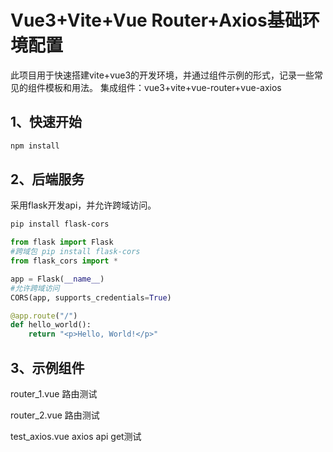 # Vue3+Vite+Vue Router+Axios基础环境配置

此项目用于快速搭建vite+vue3的开发环境，并通过组件示例的形式，记录一些常见的组件模板和用法。
集成组件：vue3+vite+vue-router+vue-axios

## 1、快速开始

```bash
npm install
```

## 2、后端服务

采用flask开发api，并允许跨域访问。

```bash
pip install flask-cors
```

```python
from flask import Flask
#跨域包 pip install flask-cors
from flask_cors import *

app = Flask(__name__)
#允许跨域访问
CORS(app, supports_credentials=True)

@app.route("/")
def hello_world():
    return "<p>Hello, World!</p>"
```

## 3、示例组件

router_1.vue 路由测试

router_2.vue 路由测试

test_axios.vue axios api get测试
